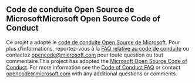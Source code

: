 ## <a name="microsoft-open-source-code-of-conduct"></a><span data-ttu-id="c0a3f-101">Code de conduite Open Source de Microsoft</span><span class="sxs-lookup"><span data-stu-id="c0a3f-101">Microsoft Open Source Code of Conduct</span></span>
<span data-ttu-id="c0a3f-p101">Ce projet a adopté le [code de conduite Open Source de Microsoft](https://opensource.microsoft.com/codeofconduct/). Pour plus d’informations, reportez-vous à la [FAQ relative au code de conduite](https://opensource.microsoft.com/codeofconduct/faq/) ou contactez [opencode@microsoft.com](mailto:opencode@microsoft.com) pour toute question ou tout commentaire.</span><span class="sxs-lookup"><span data-stu-id="c0a3f-p101">This project has adopted the [Microsoft Open Source Code of Conduct](https://opensource.microsoft.com/codeofconduct/). For more information see the [Code of Conduct FAQ](https://opensource.microsoft.com/codeofconduct/faq/) or contact [opencode@microsoft.com](mailto:opencode@microsoft.com) with any additional questions or comments.</span></span>